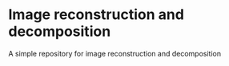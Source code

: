 # Image reconstruction and decomposition
A simple repository for image reconstruction and decomposition

